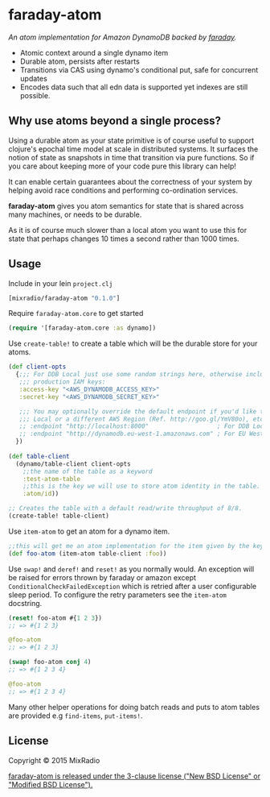 # faraday-atom

*An atom implementation for Amazon DynamoDB backed by [faraday](http://github.com/taoensso/faraday).*

- Atomic context around a single dynamo item
- Durable atom, persists after restarts
- Transitions via CAS using dynamo's conditional put, safe for concurrent updates
- Encodes data such that all edn data is supported yet indexes are still possible.


## Why use atoms beyond a single process?

Using a durable atom as your state primitive is of course useful to support clojure's epochal time model at scale in distributed systems.
It surfaces the notion of state as snapshots in time that transition via pure functions. So if you care about keeping more of your code pure this library can help!

It can enable certain guarantees about the correctness of your system by helping avoid race conditions and performing co-ordination services.

**faraday-atom** gives you atom semantics for state that is shared across many machines, or needs to be durable. 

As it is of course much slower than a local atom you want to use this for state that perhaps changes 10 times a second rather than 1000 times.

## Usage

Include in your lein `project.clj`

```clojure
[mixradio/faraday-atom "0.1.0"]
```

Require `faraday-atom.core` to get started

```clojure
(require '[faraday-atom.core :as dynamo])
```

Use `create-table!` to create a table which will be the durable store for your atoms.

```clojure
(def client-opts
  {;;; For DDB Local just use some random strings here, otherwise include your
   ;;; production IAM keys:
   :access-key "<AWS_DYNAMODB_ACCESS_KEY>"
   :secret-key "<AWS_DYNAMODB_SECRET_KEY>"

   ;;; You may optionally override the default endpoint if you'd like to use DDB
   ;;; Local or a different AWS Region (Ref. http://goo.gl/YmV80o), etc.:
   ;; :endpoint "http://localhost:8000"                   ; For DDB Local
   ;; :endpoint "http://dynamodb.eu-west-1.amazonaws.com" ; For EU West 1 AWS region
  })
  
(def table-client 
  (dynamo/table-client client-opts
    ;;the name of the table as a keyword
    :test-atom-table
    ;;this is the key we will use to store atom identity in the table.
    :atom/id))

;; Creates the table with a default read/write throughput of 8/8.
(create-table! table-client)
```

Use `item-atom` to get an atom for a dynamo item.

```clojure
;;this will get me an atom implementation for the item given by the key :foo.
(def foo-atom (item-atom table-client :foo))
```

Use `swap!` and `deref!` and `reset!` as you normally would. An exception will be raised for errors thrown by faraday 
or amazon except `ConditionalCheckFailedException` which is retried after a user configurable sleep period. To configure 
the retry parameters see the `item-atom` docstring.

```clojure
(reset! foo-atom #{1 2 3})
;; => #{1 2 3}

@foo-atom
;; => #{1 2 3}

(swap! foo-atom conj 4)
;; => #{1 2 3 4}

@foo-atom
;; => #{1 2 3 4}
```

Many other helper operations for doing batch reads and puts to atom tables are provided e.g `find-items`, `put-items!`.

## License

Copyright © 2015 MixRadio

[faraday-atom is released under the 3-clause license ("New BSD License" or "Modified BSD License").](http://github.com/mixradio/faraday-atom/blob/master/LICENSE)
